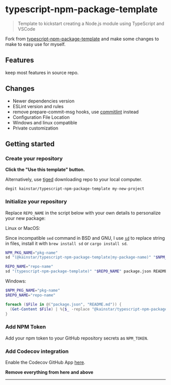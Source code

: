 # typescript-npm-package-template

> Template to kickstart creating a Node.js module using TypeScript and VSCode

Fork from [typescript-npm-package-template](https://github.com/ryansonshine/typescript-npm-package-template) and make some changes to make to easy use for myself.

## Features

keep most features in source repo.

## Changes

- Newer dependencies version
- ESLint version and rules
- remove prepare-commit-msg hooks, use [commitlint](https://github.com/conventional-changelog/commitlint) instead
- Configuration File Location
- Windows and linux compatible
- Private customization

## Getting started

### Create your repository

**Click the "Use this template" button.**

Alternatively, use [tiged](https://github.com/tiged/tiged) downloading repo to your local computer.

```
degit kainstar/typescript-npm-package-template my-new-project
```

### Initialize your repository

Replace `REPO_NAME` in the script below with your own details to personalize your new package:

Linux or MacOS:

Since incompatible `sed` command in BSD and GNU, I use [`sd`](https://github.com/chmln/sd) to replace string in files, install it with `brew install sd` or `cargo install sd`.

```bash
NPM_PKG_NAME="pkg-name"
sd "(@kainstar/typescript-npm-package-template|my-package-name)" "$NPM_PKG_NAME" package.json README.md

REPO_NAME="repo-name"
sd "(typescript-npm-package-template)" "$REPO_NAME" package.json README.md
```

Windows:

```powershell
$NPM_PKG_NAME="pkg-name"
$REPO_NAME="repo-name"

foreach ($File in @("package.json", "README.md")) {
  (Get-Content $File) | %{$_ -replace "@kainstar/typescript-npm-package-template|my-package-name", $NPM_PKG_NAME} | %{$_ -replace "typescript-npm-package-template", $REPO_NAME} | Set-Content $File
}
```

### Add NPM Token

Add your npm token to your GitHub repository secrets as `NPM_TOKEN`.

### Add Codecov integration

Enable the Codecov GitHub App [here](https://github.com/apps/codecov).

**Remove everything from here and above**

---
